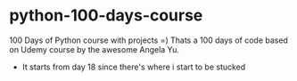 # python-100-days-course
100 Days of Python course with projects =)
Thats a 100 days of code based on Udemy course by the awesome Angela Yu.
- It starts from day 18 since there's where i start to be stucked
